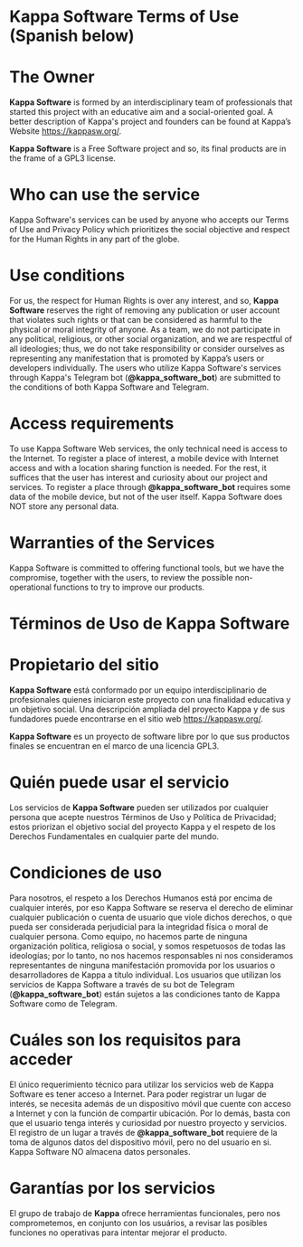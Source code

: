 # Kappa Software Terms of Use (Spanish below)

# The Owner

**Kappa Software** is formed by an interdisciplinary team of professionals that started this project with an educative aim and a social-oriented goal.  A better description of Kappa's project and founders can be found at Kappa’s Website https://kappasw.org/.

**Kappa Software** is a Free Software project and so, its final products are in the frame of a  GPL3 license. 

# Who can use the service

Kappa Software's services can be used by anyone who accepts our Terms of Use and Privacy Policy which prioritizes the social objective and respect for the Human Rights in any part of the globe.

# Use conditions
For us, the respect for Human Rights is over any interest, and so, **Kappa Software** reserves the right of removing any publication or user account that violates such rights or that can be considered as harmful to the physical or moral integrity of anyone. As a team, we do not participate in any political, religious, or other social organization, and we are respectful of all ideologies; thus, we do not take responsibility or consider ourselves as representing any manifestation that is promoted by Kappa’s users or developers individually. The users who utilize Kappa Software's services through Kappa's Telegram bot (**@kappa_software_bot**) are submitted to the conditions of both Kappa Software and Telegram. 

# Access requirements
To use Kappa Software Web services, the only technical need is access to the Internet. To register a place of interest, a mobile device with Internet access and with a location sharing function is needed. For the rest, it suffices that the user has interest and curiosity about our project and services. To register a place through **@kappa_software_bot** requires some data of the mobile device, but not of the user itself. Kappa Software does NOT store any personal data.

# Warranties of the Services
Kappa Software is committed to offering functional tools, but we have the compromise, together with the users, to review the possible non-operational functions to try to improve our products.



# Términos de Uso de Kappa Software

# Propietario del sitio 
**Kappa Software** está conformado por un equipo interdisciplinario de profesionales quienes iniciaron este proyecto con una finalidad educativa y un objetivo social. Una descripción ampliada del proyecto Kappa y de sus fundadores puede encontrarse en el sitio web https://kappasw.org/.

**Kappa Software** es un proyecto de software libre por lo que sus productos finales se encuentran en el marco de una licencia GPL3.

# Quién puede usar el servicio
Los servicios de **Kappa Software** pueden ser utilizados por cualquier persona que acepte nuestros Términos de Uso y Política de Privacidad; estos priorizan el objetivo social del proyecto Kappa y el respeto de los Derechos Fundamentales en cualquier parte del mundo.

# Condiciones de uso
Para nosotros, el respeto a los Derechos Humanos está por encima de cualquier interés, por eso Kappa Software se reserva el derecho de eliminar cualquier publicación o cuenta de usuario que viole dichos derechos, o que pueda ser considerada perjudicial para la integridad física o moral de cualquier persona. Como equipo, no hacemos parte de ninguna organización política, religiosa o social, y somos respetuosos de todas las ideologías; por lo tanto, no nos hacemos responsables ni nos consideramos representantes de ninguna manifestación promovida por los usuarios o desarrolladores de Kappa a título individual. Los usuarios que utilizan los servicios de Kappa Software a través de su bot de Telegram (**@kappa_software_bot**) están sujetos a las condiciones tanto de Kappa Software como de Telegram.

# Cuáles son los requisitos para acceder
El único requerimiento técnico para utilizar los servicios web de Kappa Software es tener acceso a Internet. Para poder registrar un lugar de interés, se necesita además de un dispositivo móvil que cuente con acceso a Internet y con la función de compartir ubicación. Por lo demás, basta con que el usuario tenga interés y curiosidad por nuestro proyecto y servicios. El registro de un lugar a través de **@kappa_software_bot** requiere de la toma de algunos datos del dispositivo móvil, pero no del usuario en si. Kappa Software NO almacena datos personales.

# Garantías por los servicios
El grupo de trabajo de **Kappa** ofrece herramientas funcionales, pero nos comprometemos, en conjunto con los usuários, a revisar las posibles funciones no operativas para intentar mejorar el producto.
